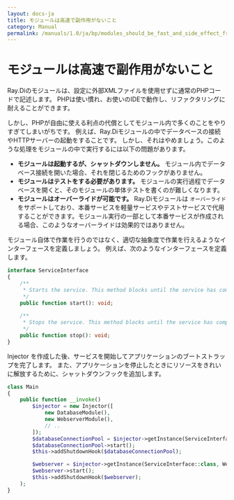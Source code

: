 ```yaml
---
layout: docs-ja
title: モジュールは高速で副作用がないこと
category: Manual
permalink: /manuals/1.0/ja/bp/modules_should_be_fast_and_side_effect_free.html
---
```

# モジュールは高速で副作用がないこと

Ray.Diのモジュールは、設定に外部XMLファイルを使用せずに通常のPHPコードで記述します。
PHPは使い慣れ、お使いのIDEで動作し、リファクタリングに耐えることができます。

しかし、PHPが自由に使える利点の代償としてモジュール内で多くのことをやりすぎてしまいがちです。
例えば、Ray.Diモジュールの中でデータベースの接続やHTTPサーバーの起動をすることです。
しかし、それはやめましょう。このような処理をモジュールの中で実行するには以下の問題があります。

* **モジュールは起動するが、シャットダウンしません。** モジュール内でデータベース接続を開いた場合、それを閉じるためのフックがありません。
* **モジュールはテストをする必要があります。** モジュールの実行過程でデータベースを開くと、そのモジュールの単体テストを書くのが難しくなります。
* **モジュールはオーバーライドが可能です。** Ray.Diモジュールは `オーバーライド` をサポートしており、本番サービスを軽量サービスやテストサービスで代用することができます。モジュール実行の一部として本番サービスが作成される場合、このようなオーバーライドは効果的ではありません。

モジュール自体で作業を行うのではなく、適切な抽象度で作業を行えるようなインターフェースを定義しましょう。
例えば、次のようなインターフェースを定義します。

```php
interface ServiceInterface
{
    /**
     * Starts the service. This method blocks until the service has completely started.
     */
    public function start(): void;
    
    /**
     * Stops the service. This method blocks until the service has completely shut down.
     */
    public function stop(): void;
}
```

Injector を作成した後、サービスを開始してアプリケーションのブートストラップを完了します。
また、アプリケーションを停止したときにリソースをきれいに解放するために、シャットダウンフックを追加します。

```php
class Main
{
    public function __invoke()
        $injector = new Injector([
            new DatabaseModule(),
            new WebserverModule(),
            // ..
        ]);
        $databaseConnectionPool = $injector->getInstance(ServiceInterface::class, DatabaseService::class);
        $databaseConnectionPool->start();
        $this->addShutdownHook($databaseConnectionPool);

        $webserver = $injector->getInstance(ServiceInterface::class, WebserverService::class);
        $webserver->start();
        $this->addShutdownHook($webserver);
    );
}
```
